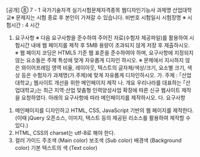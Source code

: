 [공개] ⑧ 
7 - 1
국가기술자격 실기시험문제자격종목 웹디자인기능사 과제명 산업대학교※ 문제지는 시험 종료 후 본인이 가져갈 수 있습니다. 비번호 시험일시 시험장명
※ 시험시간 : 4 시간
1. 요구사항
※ 다음 요구사항을 준수하여 주어진 자료(수험자 제공파일)를 활용하여 시험시간 내에 웹 페이지를 제작 후 5MB 용량이 초과되지 않게 저장 후 제출하시오. ※ 웹 페이지 코딩은 HTML5 기준 웹 표준을 준수하여야 하며, 요구사항에 지정되지 않는
요소들은 주제 특성에 맞게 자유롭게 디자인 하시오. ※ 문제에서 지시하지 않은 와이어프레임 영역 비율, 레이아웃, 텍스트의 글자체/색상/크기, 요소별 크기, 색상 등은 수험자가 과제명(가.주제)에 맞게 자유롭게 디자인하시오. 가. 주제 : ｢산업대학교｣ 웹사이트 개선을 위한 메인페이지 제작
나. 개요
우리나라를 대표하는 ｢산업대학교｣는 최근 지역⋅산업 맞춤형 인력양성사업 확장에 따른 신규 웹사이트 제작을 요청하였다. 아래의 요구사항에 따라 메인페이지를
제작하시오. 다. 요구사항
1) 메인페이지를 디자인하고 HTML, CSS, JavaScript 기반의 웹 페이지를 제작한다. (이때 jQuery 오픈소스, 이미지, 텍스트 등의 제공된 리소스를 활용하여 제작할 수 있다.)
2) HTML, CSS의 charset는 utf-8로 해야 한다.
3) 컬러 가이드
주조색
(Main color)
보조색
(Sub color)
배경색
(Background color)
기본 텍스트의 색
(Text color)
